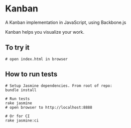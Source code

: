 # Kanban

A Kanban implementation in JavaScript, using Backbone.js

Kanban helps you visualize your work.

## To try it

    # open index.html in browser

## How to run tests

    # Setup Jasmine dependencies. From root of repo:
    bundle install
    
    # Run tests
    rake jasmine
    # open browser to http://localhost:8888
    
    # Or for CI
    rake jasmine:ci
    
